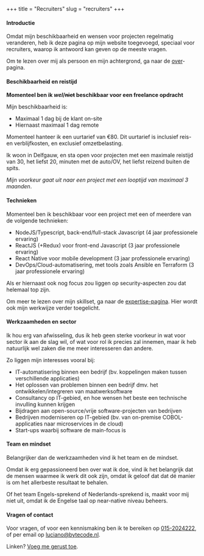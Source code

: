 +++
title = "Recruiters"
slug = "recruiters"
+++

#### Introductie

Omdat mijn beschikbaarheid en wensen voor projecten regelmatig veranderen, heb ik deze pagina op mijn website toegevoegd, speciaal voor recruiters, waarop ik antwoord kan geven op de meeste vragen.

Om te lezen over mij als persoon en mijn achtergrond, ga naar de [over](/over)-pagina.

#### Beschikbaarheid en reistijd

**Momenteel ben ik  _wel_/~~niet~~ beschikbaar voor een freelance opdracht**

Mijn beschikbaarheid is:

* Maximaal 1 dag bij de klant on-site
* Hiernaast maximaal 1 dag remote

Momenteel hanteer ik een uurtarief van €80. Dit uurtarief is inclusief reis- en verblijfkosten, en exclusief omzetbelasting.

Ik woon in Delfgauw, en sta open voor projecten met een maximale reistijd van 30, het liefst 20, minuten met de auto/OV, het liefst reizend buiten de spits.

_Mijn voorkeur gaat uit naar een project met een looptijd van maximaal 3 maanden_.

#### Technieken

Momenteel ben ik beschikbaar voor een project met een of meerdere van de volgende technieken:

* NodeJS/Typescript, back-end/full-stack Javascript (4 jaar professionele ervaring)
* ReactJS (+Redux) voor front-end Javascript (3 jaar professionele ervaring)
* React Native voor mobile development (3 jaar professionele ervaring)
* DevOps/Cloud-automatisering, met tools zoals Ansible en Terraform (3 jaar professionele ervaring)

Als er hiernaast ook nog focus zou liggen op security-aspecten zou dat helemaal top zijn.

Om meer te lezen over mijn skillset, ga naar de [expertise-pagina](/expertise). Hier wordt ook mijn werkwijze verder toegelicht.

#### Werkzaamheden en sector

Ik hou erg van afwisseling, dus ik heb geen sterke voorkeur in wat voor sector ik aan de slag wil, of wat voor rol ik precies zal innemen, maar ik heb natuurlijk wel zaken die me meer interesseren dan andere.

Zo liggen mijn interesses vooral bij:

* IT-automatisering binnen een bedrijf (bv. koppelingen maken tussen verschillende applicaties)
* Het oplossen van problemen binnen een bedrijf dmv. het ontwikkelen/integreren van maatwerksoftware
* Consultancy op IT-gebied, en hoe wensen het beste een technische invulling kunnen krijgen
* Bijdragen aan open-source/vrije software-projecten van bedrijven
* Bedrijven moderniseren op IT-gebied (bv. van on-premise COBOL-applicaties naar microservices in de cloud)
* Start-ups waarbij software de main-focus is

#### Team en mindset

Belangrijker dan de werkzaamheden vind ik het team en de mindset.

Omdat ik erg gepassioneerd ben over wat ik doe, vind ik het belangrijk dat de mensen waarmee ik werk dit ook zijn, omdat ik geloof dat dat dé manier is om het allerbeste resultaat te behalen.

Of het team Engels-sprekend of Nederlands-sprekend is, maakt voor mij niet uit, omdat ik de Engelse taal op near-native niveau beheers.

#### Vragen of contact

Voor vragen, of voor een kennismaking ben ik te bereiken op [015-2024222](callto:0152024222), of per email op [luciano@bytecode.nl](mailto:luciano@bytecode.nl).

Linken? [Voeg me gerust toe](https://www.linkedin.com/in/lucianonooijen/).

